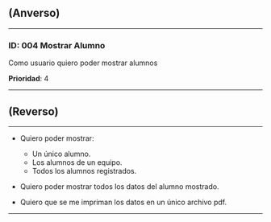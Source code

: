 ## (Anverso)
---

### **ID**: 004 **Mostrar Alumno**

Como usuario quiero poder mostrar alumnos  

**Prioridad**: 4

---

## (Reverso)

---

* Quiero poder mostrar:
  * Un único alumno.
  * Los alumnos de un equipo.
  * Todos los alumnos registrados.

* Quiero poder mostrar todos los datos del alumno mostrado.

* Quiero que se me impriman los datos en un único archivo pdf.

---
